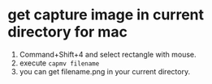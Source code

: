 # get capture image in current directory for mac

1. Command+Shift+4 and select rectangle with mouse.
2. execute `capmv filename`
3. you can get filename.png in your current directory.

